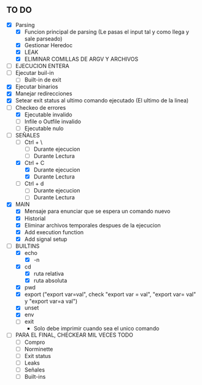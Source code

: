 ## TO DO

- [X]  Parsing
	- [X]  Funcion principal de parsing (Le pasas el input tal y como llega y sale parseado)
	- [X]  Gestionar Heredoc
	- [X]  LEAK
	- [X]  ELIMINAR COMILLAS DE ARGV Y ARCHIVOS
- [ ]  EJECUCION ENTERA
  - [ ] Ejecutar buil-in
	- [ ] Built-in de exit
  - [X] Ejecutar binarios
  - [X] Manejar redirecciones
  - [X] Setear exit status al ultimo comando ejecutado (El ultimo de la linea)
  - [ ] Checkeo de errores
	- [X] Ejecutable invalido
	- [ ] Infile o Outfile invalido
	- [ ] Ejecutable nulo
- [ ]  SEÑALES
	- [ ] Ctrl + \
		- [ ] Durante ejecucion
		- [ ] Durante Lectura
	- [X] Ctrl + C
		- [X] Durante ejecucion
		- [X] Durante Lectura
	- [ ] Ctrl + d
		- [ ] Durante ejecucion
		- [ ] Durante Lectura
- [X]  MAIN
	- [X] Mensaje para enunciar que se espera un comando nuevo
	- [X] Historial
	- [X] Eliminar archivos temporales despues de la ejecucion
	- [X] Add execution function
	- [X] Add signal setup
- [ ]  BUILTINS
	- [x] echo
		- [x] -n
	- [x] cd
		- [x] ruta relativa
		- [x] ruta absoluta
	- [x] pwd
	- [x] export ("export var=val", check "export var = val", "export var= val" y "export var=a val")
	- [X] unset
	- [X] env
	- [ ] exit
		- Solo debe imprimir cuando sea el unico comando
- [ ]  PARA EL FINAL, CHECKEAR MIL VECES TODO
	- [ ] Compro
	- [ ] Norminette
	- [ ] Exit status
	- [ ] Leaks
	- [ ] Señales
	- [ ] Built-ins
